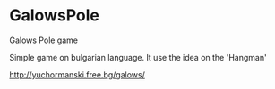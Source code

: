 # GalowsPole
Galows Pole game

Simple game on bulgarian language. It use the idea on the 'Hangman'

http://yuchormanski.free.bg/galows/
